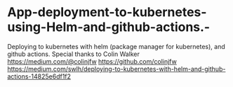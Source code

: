 # App-deployment-to-kubernetes-using-Helm-and-github-actions.-
Deploying to kubernetes with helm (package manager for kubernetes), and github actions. 
Special thanks to Colin Walker
https://medium.com/@colinjfw
https://github.com/colinjfw
https://medium.com/swlh/deploying-to-kubernetes-with-helm-and-github-actions-14825e6df1f2
